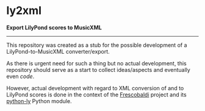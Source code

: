 ly2xml
======

**Export LilyPond scores to MusicXML**

---

This repository was created as a stub for the possible development of a LilyPond-to-MusicXML converter/export.

As there is urgent need for such a thing but no actual development, 
this repository should serve as a start to collect ideas/aspects
and eventually even _code_.

However, actual development with regard to XML conversion of and to LilyPond scores
is done in the context of the [Frescobaldi](https://github.com/wbsoft/frescobaldi) project
and its [python-ly](https://github.com/wbsoft/python-ly) Python module.

